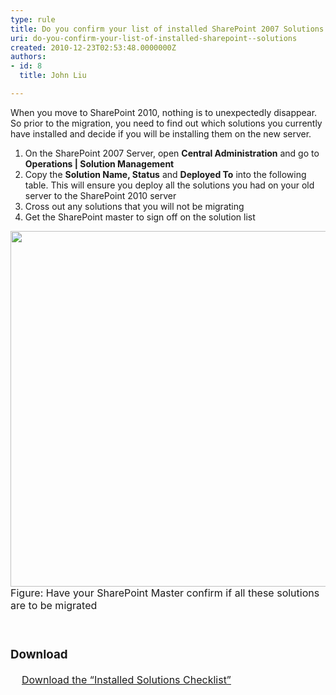 ```yaml
---
type: rule
title: Do you confirm your list of installed SharePoint 2007 Solutions
uri: do-you-confirm-your-list-of-installed-sharepoint--solutions
created: 2010-12-23T02:53:48.0000000Z
authors:
- id: 8
  title: John Liu

---
```




<span class='intro'> When you move to SharePoint 2010, nothing is to unexpectedly disappear. So prior to the migration, you need to find out which solutions you currently have installed and decide if you will be installing them on the new server. 
 </span>

<ol><li>On the SharePoint 2007 Server, open 
      <b>Central Administration</b> and go to 
      <b>Operations | Solution Management</b> </li><li>Copy the 
      <b>Solution Name, Status</b> and 
      <b>Deployed To</b> into the following table. This will ensure you deploy all the solutions you had on your old server to the SharePoint 2010 server </li><li>Cross out any solutions that you will not be migrating </li><li>Get the SharePoint master to sign off on the solution list </li></ol>
<img width="720" height="568" src="MigrateSolutionsList.png" alt="" style="width&#58;728px;height&#58;569px;" />
<font class="ms-rteCustom-FigureNormal" size="+0">Figure&#58; Have your SharePoint Master confirm if all these solutions are to be migrated</font>
<p>&#160;</p>
<font class="ms-rteCustom-SSW-Only" size="+0">
   <h3>Download</h3>&#160;&#160;&#160; 
   <a href="http&#58;//intranet.ssw.com.au/SysAdmin/SharedDocuments/MSSharePoint/HowTos-DoYouConfirmYourListOfInstalledSharePoint2007Solutions.docx" shape="rect">Download the “Installed Solutions Checklist”</a> </font> 


